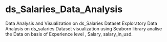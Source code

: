 # ds_Salaries_Data_Analysis
Data Analysis and Visualization on ds_Salaries Dataset
Exploratory Data Analysis on ds_salaries Dataset
visualization using Seaborn library
analise the Data on basis of Experience level , Salary, salary_in_usd.
